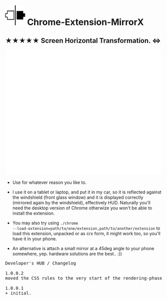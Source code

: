 <h1><img src="resources/icon.png" height="64" width="64"/> Chrome-Extension-MirrorX</h1>

<h2>★★★★★ Screen Horizontal Transformation. ⇔︎</h2>

<img height="400" width="640" src="resources/screenshot_1.png"/>

- Use for whatever reason you like to.

- I use it on a tablet or laptop, and put it in my car, so it is reflected against the windshield (front glass window) and it is displayed correctly (mirrored again by the windshield), effectively HUD. Naturally you'll need the desktop version of Chrome otherwize you won't be able to install the extension.

- You may also try using <code>./chrome --load-extension=path/to/one/extension,path/to/another/extension</code> to load this extension, unpacked or as crx form, it might work too, so you'll have it in your phone.

- An alternative is attach a small mirror at a 45deg angle to your phone somewhere, yep. hardware solutions are the best.. :))

<pre>
Developer's HUB / Changelog

1.0.0.2
moved the CSS rules to the very start of the rendering-phase instead of the 'onload'-phase.

1.0.0.1
+ initial.
</pre>

<!-- <a href="https://paypal.me/e1adkarak0"><img src="https://www.paypalobjects.com/webstatic/mktg/Logo/pp-logo-100px.png" alt="PayPal Donation"></a> -->